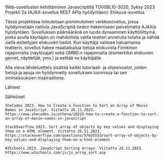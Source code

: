 Web-sovellusten kehittäminen Javascriptillä TO00BL10-3020, Syksy 2023
Projekti 2a (AJAX-sovellus REST APIa hyödyntäen): Elokuva-sovellus

Tässä projektissa toteutetaan pienimutoinen verkkosovellus, jossa hyödynnetään natiivia JavaScriptiä tiedon hakemiseen palvelimelta AJAXia hyödyntäen. Sovelluksen päämääränä on luoda dynaaminen käyttöliittymä, jonka avulla käyttäjän on mahdollista valita teatteri annetulta listalta ja nähdä siellä esitettyjen elokuvien tiedot. Kun käyttäjä valitsee haluamansa teatterin, sovellus hakee reaaliaikaisia tietoja elokuvista Finnkinon rajapinnalta (näytösajat) sekä OMBD:n rajapinnalta (esimerkiksi elokuvien genret, näyttelijät, yms.) ja esittää ne käyttäjälle.

Alla oleva lähdeluettelo sisältää kaikki tutoriaali- ja ohjesivustot, joiden tietoja ja apuja on hyödynnetty sovelluksen luonnissa tai sen ominaisuuksien inspiraationa. 

Lähteet

Sähköiset

    SheCodes 2023. How to Create a Function to Sort an Array of Movie Names in JavaScript. Viitattu 26.11.2023. https://www.shecodes.io/athena/10215-how-to-create-a-function-to-sort-an-array-of-movie-names-in-javascript

    StackOverflow 2023. Sort array of objects by key values and displaying them on a HTML element. Viitattu 26.11.2023. https://stackoverflow.com/questions/57625553/sort-array-of-objects-by-key-values-and-displaying-them-on-a-html-element
  
    W3Schools 2023. JavaScript Sorting Arrays. Viitattu 26.11.2023. https://www.w3schools.com/js/js_array_sort.asp

  
